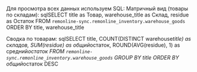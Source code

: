 Для просмотра всех данных используем SQL:
Матричный вид (товары по складам):
sqlSELECT
title as Товар,
warehouse_title as Склад,
residue as Остаток
FROM `remonline-sync.remonline_inventory.warehouse_goods`
ORDER BY title, warehouse_title

Сводка по товарам:
sqlSELECT
title,
COUNT(DISTINCT warehouse*title) as складов,
SUM(residue) as общий*остаток,
ROUND(AVG(residue), 1) as средний*остаток
FROM `remonline-sync.remonline_inventory.warehouse_goods`
GROUP BY title
ORDER BY общий*остаток DESC
